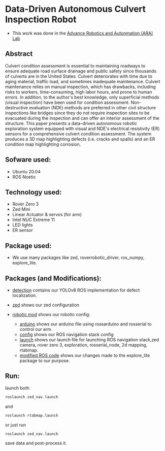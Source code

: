# Data-Driven Autonomous Culvert Inspection Robot

- This work was done in the [Advance Robotics and Autonmation (ARA) Lab](https://ara.cse.unr.edu/) 

## Abstract
Culvert condition assessment is essential to maintaining roadways to ensure adequate road surface drainage and public safety since thousands of culverts are in the United States. Culvert deteriorates with time due to aging material, traffic load, and sometimes inadequate maintenance. Culvert maintenance relies on manual inspection, which has drawbacks, including risks to workers, time-consuming, high labor hours, and prone to human errors. In addition, to the author's best knowledge, only superficial methods (visual inspection) have been used for condition assessment. Non-destructive evaluation (NDE) methods are preferred in other civil structure inspections like bridges since they do not require inspection sites to be evacuated during the inspection and can offer an interior assessment of the structure. This paper presents a data-driven autonomous robotic exploration system equipped with visual and NDE's electrical resistivity (ER) sensors for a comprehensive culvert condition assessment. The system produces a 3D map highlighting defects (i.e. cracks and spalls) and an ER condition map highlighting corrosion. 

## Sofware used:
- Ubuntu 20.04 
- ROS Noetic

## Technology used:
- Rover Zero 3
- Zed Mini
- Linear Actuator & servos (for arm)
- Intel NUC Extreme 11
- LED lights
- ER sensor

## Package used:
- We use many packages like zed, roverrobotic_driver, ros_numpy, explore_lite.

## Packages (and Modifications):

- [detection](https://github.com/khuechuong/culvert_inspection/tree/main/detection) contains our YOLOv8 ROS implementation for defect localization.

- [zed](https://github.com/khuechuong/culvert_inspection/tree/main/zed) shows our zed configuration

- [robotic mod](https://github.com/khuechuong/culvert_inspection/tree/main/robotic%20mod) shows our robotic config:
  - [arduino](https://github.com/khuechuong/culvert_inspection/tree/main/robotic%20mod/arduino) shows our arduino file using rossarduino and rosserial to control our arm.
  - [config](https://github.com/khuechuong/culvert_inspection/tree/main/robotic%20mod/config) shows our ROS navigation stack config
  - [launch](https://github.com/khuechuong/culvert_inspection/tree/main/robotic%20mod/launch) shows our launch file for launching ROS navigation stack,zed camera, rover zero 3, exploration, rosserial_node, 2d mapping, rtabmap.
  - [modified ROS code](https://github.com/khuechuong/culvert_inspection/tree/main/robotic%20mod/modified%20ROS%20code) shows our changes made to the explore_lite package to our purpose. 

## Run:

launch both:

```cpp
roslaunch zed_nav.launch
```
and 
```cpp
roslaunch rtabmap.launch
```

or just run 
```cpp
roslaunch zed_nav.launch
```
save data and post-process it.
